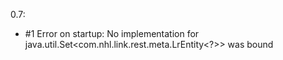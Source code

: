 0.7:

* #1 Error on startup: No implementation for java.util.Set<com.nhl.link.rest.meta.LrEntity<?>> was bound